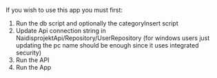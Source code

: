 If you wish to use this app you must first:
1. Run the db script and optionally the categoryInsert script
2. Update Api connection string in NaidisprojektApi/Repository/UserRepository (for windows users just updating the pc name should be enough since it uses integrated security)
3. Run the API
4. Run the App
